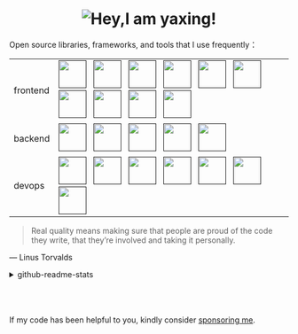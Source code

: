 <div>
 <h1 align="center">
  <picture>
   <source media="(prefers-color-scheme: dark)" srcset="https://readme-typing-svg.demolab.com?font=Fira+Code&weight=500&size=30&pause=1000&color=FFFFFF&vCenter=true&random=false&width=435&height=31&lines=Hey%2CI+am+yaxing!%F0%9F%91%8B">
   <source media="(prefers-color-scheme: light)" srcset="https://readme-typing-svg.demolab.com?font=Fira+Code&weight=500&size=30&pause=1000&color=666666&vCenter=true&random=false&width=435&height=31&lines=Hey%2CI+am+yaxing!%F0%9F%91%8B">
   <img alt="Hey,I am yaxing!" src="">
  </picture>
 </h1>
</div>

<div>
 <p>Open source libraries, frameworks, and tools that I use frequently： </p>
 <table>
  <tbody>
   <tr>
    <td>frontend</td>
    <td>
      <a href=""><img src="https://profilinator.rishav.dev/skills-assets/vuejs-original-wordmark.svg" alt="" height="50"/></a> &nbsp;
      <a href=""><img src="https://profilinator.rishav.dev/skills-assets/typescript-original.svg" alt="" height="50"/></a> &nbsp;
      <a href=""><img src="https://profilinator.rishav.dev/skills-assets/sass-original.svg" alt="" height="50"/></a> &nbsp;
      <a href=""><img src="https://profilinator.rishav.dev/skills-assets/webpack-original.svg" alt="" height="50"/></a> &nbsp;
      <a href=""><img src="https://profilinator.rishav.dev/skills-assets/git-scm-icon.svg" alt="" height="50"/></a> &nbsp;
      <a href=""><img src="https://profilinator.rishav.dev/skills-assets/figma-icon.svg" alt="" height="50"/></a> &nbsp;
      <a href=""><img src="https://profilinator.rishav.dev/skills-assets/jest.svg" alt="" height="50"/></a> &nbsp;
      <a href=""><img src="https://profilinator.rishav.dev/skills-assets/tailwindcss.svg" alt="" height="50"/></a> &nbsp;
      <a href=""><img src="https://profilinator.rishav.dev/skills-assets/mocha.png" alt="" height="50"/></a> &nbsp;
      <a href=""><img src="https://profilinator.rishav.dev/skills-assets/chai.png" alt="" height="50"/></a>
    </td>
   </tr>
   <tr>
    <td>backend</td>
    <td>
      <a href=""><img src="https://profilinator.rishav.dev/skills-assets/mongodb-original-wordmark.svg" alt="" height="50"/></a> &nbsp;
      <a href=""><img src="https://profilinator.rishav.dev/skills-assets/nodejs-original-wordmark.svg" alt="" height="50"/></a> &nbsp;
      <a href=""><img src="https://profilinator.rishav.dev/skills-assets/nginx-original.svg" alt="" height="50"/></a> &nbsp;
      <a href=""><img src="https://profilinator.rishav.dev/skills-assets/nestjs.svg" alt="" height="50"/></a> &nbsp;
      <a href=""><img src="https://profilinator.rishav.dev/skills-assets/graphql.png" alt="" height="50"/></a>
    </td>
   </tr>
   <tr>
    <td>devops</td>
    <td>
      <a href=""><img src="https://profilinator.rishav.dev/skills-assets/linux-original.svg" alt="" height="50"/></a> &nbsp;
      <a href=""><img src="https://profilinator.rishav.dev/skills-assets/docker-original-wordmark.svg" alt="" height="50"/></a> &nbsp;
      <a href=""><img src="https://profilinator.rishav.dev/skills-assets/jenkins-icon.svg" alt="" height="50"/></a> &nbsp;
      <a href=""><img src="https://profilinator.rishav.dev/skills-assets/powershell.png" alt="" height="50"/></a> &nbsp;
      <a href=""><img src="https://profilinator.rishav.dev/skills-assets/gitlab.svg" alt="" height="50"/></a> &nbsp;
      <a href=""><img src="https://profilinator.rishav.dev/skills-assets/go-original.svg" alt="" height="50"/></a> &nbsp;
      <a href=""><img src="https://profilinator.rishav.dev/skills-assets/microsoft_azure-icon.svg" alt="" height="50"/></a>
    </td>
   </tr>
  </tbody>
 </table>
</div>

> Real quality means making sure that people are proud of the code they write, that they’re involved and taking it personally.

— Linus Torvalds

<div>
 <details>
  <summary>github-readme-stats</summary>
  <br />
  <picture>
    <source media="(prefers-color-scheme: dark)" srcset="https://github-readme-stats.vercel.app/api?username=yaxingson&theme=dark">
    <source media="(prefers-color-scheme: light)" srcset="https://github-readme-stats.vercel.app/api?username=yaxingson">
    <img height="180" src="https://github-readme-stats.vercel.app/api?username=yaxingson&theme=tokyonight"/>
  </picture>
  <picture>
   <source media="(prefers-color-scheme: dark)" srcset="https://github-readme-stats.vercel.app/api/top-langs/?username=yaxingson&langs_count=6&layout=compact&theme=dark">
   <source media="(prefers-color-scheme: light)" srcset="https://github-readme-stats.vercel.app/api/top-langs/?username=yaxingson&langs_count=6&layout=compact">
   <img height="180" align="right" src="https://github-readme-stats.vercel.app/api/top-langs/?username=yaxingson&langs_count=6&layout=compact"/> 
  </picture>
 </details>
</div>

<br />

<div align="center">
   <img src="https://img.shields.io/badge/-blog-white?style=social&logo=about.me" alt="" />
   &nbsp; &nbsp; &nbsp;&nbsp; &nbsp; &nbsp;
  <img src="https://img.shields.io/badge/-gitee-white?style=social&logo=gitee" alt="" />
  &nbsp; &nbsp; &nbsp; &nbsp; &nbsp; &nbsp;
  <img src="https://img.shields.io/badge/-juejin-white?style=social&logo=juejin" alt="" />
  &nbsp; &nbsp; &nbsp; &nbsp; &nbsp; &nbsp;
  <img src="https://img.shields.io/badge/-leetcode-white?style=social&logo=leetcode" alt="" />
  &nbsp; &nbsp; &nbsp; &nbsp; &nbsp; &nbsp;
  <img src="https://img.shields.io/badge/-bilibili-white?style=social&logo=bilibili" alt="" />
  &nbsp;&nbsp;&nbsp;&nbsp;&nbsp;&nbsp;
  <img src="https://img.shields.io/badge/-tiktok-white?style=social&logo=tiktok" alt="" />
</div>

<br />

<p>If my code has been helpful to you, kindly consider <a href="/">sponsoring me</a>. </p>

